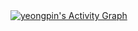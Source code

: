 <a href="https://github.com/ashutosh00710/github-readme-activity-graph">
  <img alt="yeongpin's Activity Graph" src="https://github-readme-activity-graph.vercel.app/graph/?username=mwamodo&bg_color=000000&color=94b4a4&line=FFFFFF&point=FFFFFF&hide_border=true" />
</a>
